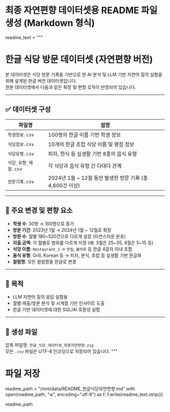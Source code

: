 # 최종 자연편향 데이터셋용 README 파일 생성 (Markdown 형식)

readme_text = """
# 한글 식당 방문 데이터셋 (자연편향 버전)

본 데이터셋은 식당 방문 기록을 기반으로 한 AI 분석 및 LLM 기반 자연어 질의 실험을 위해 설계된 한글 버전 데이터셋입니다.  
원본 데이터셋에서 다음과 같은 확장 및 편향 로직이 반영되어 있습니다.

---

## ✅ 데이터셋 구성

| 파일명 | 설명 |
|--------|------|
| `학생정보.csv` | 100명의 한글 이름 기반 학생 정보 |
| `식당정보.csv` | 10개의 한글 조합 식당 이름 및 평점 정보 |
| `식당유형.csv` | 피자, 한식 등 실생활 기반 8종의 음식 유형 |
| `식당_유형_매핑.csv` | 각 식당과 음식 유형 간 다대다 관계 |
| `방문기록.csv` | 2024년 1월 ~ 12월 동안 발생한 방문 기록 (총 4,600건 이상) |

---

## 🔧 주요 변경 및 편향 요소

- **학생 수**: 30명 → 100명으로 증가
- **방문 기간**: 2023년 1월 → 2024년 1월 ~ 12월로 확장
- **방문 수**: 월별 180~520건으로 다르게 설정 (자연스러운 분포)
- **지출 금액**: 각 월별로 범위를 다르게 지정 (예: 3월은 25~35, 4월은 5~15 등)
- **식당 이름**: `Restaurant_1` → `맛집`, `불마루` 등 한글 4글자 이내 조합
- **음식 유형**: Grill, Korean 등 → 피자, 분식, 초밥 등 실생활 기반 한글화
- **컬럼명**: 모든 컬럼명을 한글로 변경

---

## 📌 목적

- LLM 자연어 질의 응답 실험용
- 월별 매출/방문 분석 및 시계열 기반 인사이트 도출
- 한글 기반 데이터셋에 대한 SQL/AI 호환성 실험

---

## 📁 생성 파일

압축 파일명: `한글_식당_데이터셋_최종자연편향.zip`  
모든 `.csv` 파일은 UTF-8 인코딩으로 저장되어 있습니다.
"""

# 파일 저장
readme_path = "/mnt/data/README_한글식당자연편향.md"
with open(readme_path, "w", encoding="utf-8") as f:
    f.write(readme_text.strip())

readme_path
